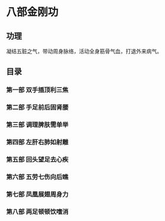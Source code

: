 # 八部金刚功


## 功理

凝结五脏之气，带动周身脉络，活动全身筋骨气血，打退外来病气。

## 目录

### 第一部 双手插顶利三焦
### 第二部 手足前后固肾腰
### 第三部 调理脾肤需单举
### 第四部 左肝右肺如射雕
### 第五部 回头望足去心疾
### 第六部 五劳七伤向后瞧
### 第七部 凤凰展翅周身力
### 第八部 两足顿顿饮嗜消

